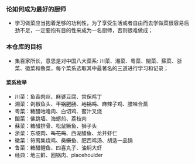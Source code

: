 ### 论如何成为最好的厨师
- 学习做菜应当抱着足够的功利性，为了享受生活或者自由而去学做菜很容易后劲不足，一定要抱有目的性来成为一名厨师，否则很难做成；

### 本仓库的目标
- 集百家所长，意思是对中国八大菜系: 川菜、湘菜、粵菜、閩菜、蘇菜、浙菜、徽菜和魯菜，每个菜系选取其中最著名的三道进行学习和记录；

#### 菜系枚举
- 川菜：鱼香肉丝、麻婆豆腐、宫保鸡丁
- 湘菜：剁椒鱼头、~~干锅肥肠~~、~~地锅鸡~~、麻辣子鸡、腊味合蒸
- 粤菜：糖醋咕噜肉、白切鸡、蜜汁叉烧
- 閩菜：佛跳墙、海蛎煎、荔枝肉
- 蘇菜：糖醋排骨、松鼠鳜鱼、狮子头
- 浙菜：东坡肉、~~叫花鸡~~、西湖醋鱼、龙井虾仁
- 徽菜：符离集烧鸡、~~臭鳜鱼~~、肥西鸡汤、胡适一品锅
- 鲁菜：糖醋鲤鱼、四喜丸子、油焖大虾
- 经典：地三鲜、回锅肉、placehoulder
